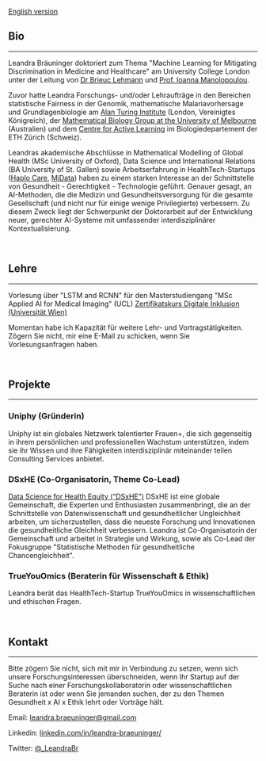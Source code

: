 [English version](https://leandrabraeuninger.github.io)

## Bio
---
Leandra Bräuninger doktoriert zum Thema "Machine Learning for Mitigating Discrimination in Medicine and Healthcare" am University College London unter der Leitung von [Dr Brieuc Lehmann](https://brieuclehmann.github.io/) und [Prof. Ioanna Manolopoulou](https://ioannamanolopoulou.github.io/).

Zuvor hatte Leandra Forschungs- und/oder Lehraufträge in den Bereichen statistische Fairness in der Genomik, mathematische Malariavorhersage und Grundlagenbiologie am [Alan Turing Institute](https://www.turing.ac.uk/) (London, Vereinigtes Königreich), der [Mathematical Biology Group at the University of Melbourne](https://mathematical-biology.science.unimelb.edu.au/) (Australien) und dem [Centre for Active Learning](https://cal.biol.ethz.ch/) im Biologiedepartement der ETH Zürich (Schweiz).

Leandras akademische Abschlüsse in Mathematical Modelling of Global Health (MSc University of Oxford), Data Science und International Relations (BA University of St. Gallen) sowie Arbeitserfahrung in HealthTech-Startups ([Haplo Care](https://www.haplocare.com/), [MiData](https://www.midata.coop/en/home/)) haben zu einem starken Interesse an der Schnittstelle von Gesundheit - Gerechtigkeit - Technologie geführt. Genauer gesagt, an AI-Methoden, die die Medizin und Gesundheitsversorgung für die gesamte Gesellschaft (und nicht nur für einige wenige Privilegierte) verbessern. Zu diesem Zweck liegt der Schwerpunkt der Doktorarbeit auf der Entwicklung neuer, gerechter AI-Systeme mit umfassender interdisziplinärer Kontextualisierung.

<br>

## Lehre
---
Vorlesung über "LSTM and RCNN" für den Masterstudiengang "MSc Applied AI for Medical Imaging" (UCL)
[Zertifikatskurs Digitale Inklusion (Universität Wien)](https://www.postgraduatecenter.at/weiterbildungsprogramme/bildung-soziales/digital-inclusion/)

Momentan habe ich Kapazität für weitere Lehr- und Vortragstätigkeiten. Zögern Sie nicht, mir eine E-Mail zu schicken, wenn Sie Vorlesungsanfragen haben.

<br>

## Projekte
---
### Uniphy (Gründerin)
Uniphy ist ein globales Netzwerk talentierter Frauen+, die sich gegenseitig in ihrem persönlichen und professionellen Wachstum unterstützen, indem sie ihr Wissen und ihre Fähigkeiten interdisziplinär miteinander teilen Consulting Services anbietet.


### DSxHE (Co-Organisatorin, Theme Co-Lead)
[Data Science for Health Equity (“DSxHE”)](https://www.datascienceforhealthequity.com/) DSxHE ist eine globale Gemeinschaft, die Experten und Enthusiasten zusammenbringt, die an der Schnittstelle von Datenwissenschaft und gesundheitlicher Ungleichheit arbeiten, um sicherzustellen, dass die neueste Forschung und Innovationen die gesundheitliche Gleichheit verbessern. Leandra ist Co-Organisatorin der Gemeinschaft und arbeitet in Strategie und Wirkung, sowie als Co-Lead der Fokusgruppe "Statistische Methoden für gesundheitliche Chancengleichheit".


### TrueYouOmics (Beraterin für Wissenschaft & Ethik)
Leandra berät das HealthTech-Startup TrueYouOmics in wissenschaftlichen und ethischen Fragen.

<br>

## Kontakt
---
Bitte zögern Sie nicht, sich mit mir in Verbindung zu setzen, wenn sich unsere Forschungsinteressen überschneiden, wenn Ihr Startup auf der Suche nach einer Forschungskollaboratorin oder wissenschaftlichen Beraterin ist oder wenn Sie jemanden suchen, der zu den Themen Gesundheit x AI x Ethik lehrt oder Vorträge hält.

Email: leandra.braeuninger@gmail.com

Linkedin: [linkedin.com/in/leandra-braeuninger/](https://www.linkedin.com/in/leandra-braeuninger/)

Twitter: [@_LeandraBr](https://twitter.com/_LeandraBr)
